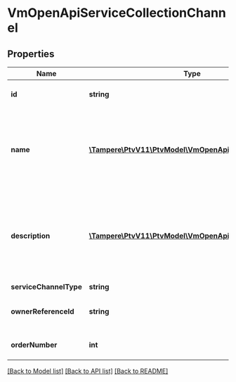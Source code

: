 # VmOpenApiServiceCollectionChannel

## Properties
Name | Type | Description | Notes
------------ | ------------- | ------------- | -------------
**id** | **string** | Service collection service Id | [optional] 
**name** | [**\Tampere\PtvV11\PtvModel\VmOpenApiLocalizedListItem[]**](VmOpenApiLocalizedListItem.md) | Localized list of service collection service names. Possible type values are: Name | [optional] 
**description** | [**\Tampere\PtvV11\PtvModel\VmOpenApiLocalizedListItem[]**](VmOpenApiLocalizedListItem.md) | Localized list of service collection service descriptions. Possible type values are: Description. | [optional] 
**serviceChannelType** | **string** |  | [optional] 
**ownerReferenceId** | **string** | Gets or sets the owner reference identifier. | [optional] 
**orderNumber** | **int** | Gets or sets the order numnber | [optional] 

[[Back to Model list]](../../README.md#documentation-for-models) [[Back to API list]](../../README.md#documentation-for-api-endpoints) [[Back to README]](../../README.md)

